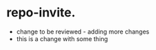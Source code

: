 # repo-invite.   

- change to be reviewed - adding more changes
- this is a change with some thing
